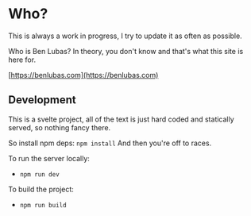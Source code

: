 # Who?

This is always a work in progress, I try to update it as often as possible.

Who is Ben Lubas? In theory, you don't know and that's what this site is here for.

[https://benlubas.com](https://benlubas.com)

## Development

This is a svelte project, all of the text is just hard coded and statically served, so nothing fancy
there.

So install npm deps: `npm install`
And then you're off to races.

To run the server locally:
- `npm run dev`

To build the project:
- `npm run build`

